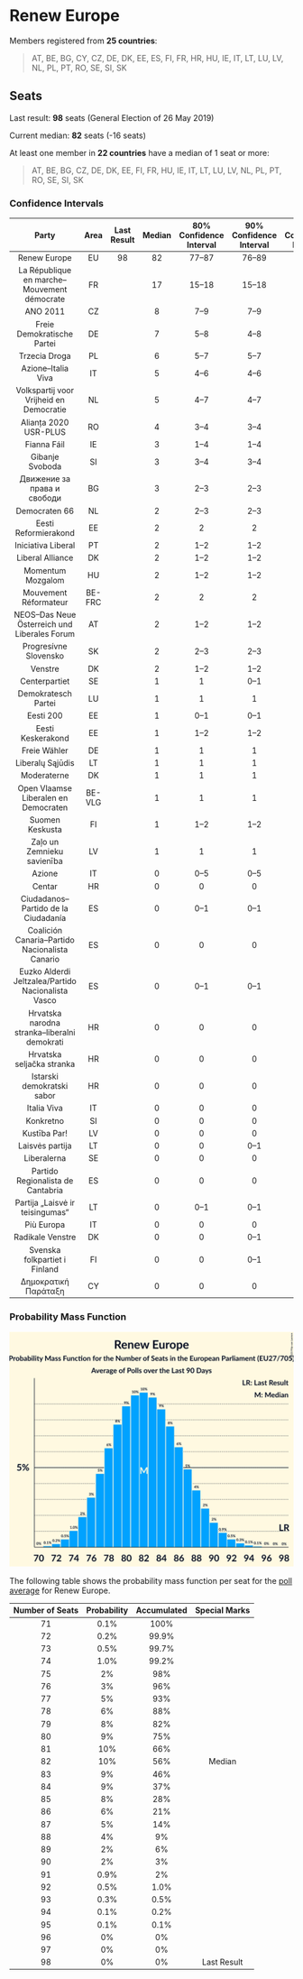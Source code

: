 # Renew Europe

Members registered from **25 countries**:

> AT, BE, BG, CY, CZ, DE, DK, EE, ES, FI, FR, HR, HU, IE, IT, LT, LU, LV, NL, PL, PT, RO, SE, SI, SK

## Seats

Last result: **98** seats (General Election of 26 May 2019)

Current median: **82** seats (-16 seats)

At least one member in **22 countries** have a median of 1 seat or more:

> AT, BE, BG, CZ, DE, DK, EE, FI, FR, HU, IE, IT, LT, LU, LV, NL, PL, PT, RO, SE, SI, SK

### Confidence Intervals

| Party | Area | Last Result | Median | 80% Confidence Interval | 90% Confidence Interval | 95% Confidence Interval | 99% Confidence Interval |
|:-----:|:----:|:-----------:|:------:|:-----------------------:|:-----------------------:|:-----------------------:|:-----------------------:|
| Renew Europe | EU | 98 | 82 | 77–87 | 76–89 | 75–90 | 73–92 |
| La République en marche–Mouvement démocrate | FR | | 17 | 15–18 | 15–18 | 15–19 | 14–19 |
| ANO 2011 | CZ | | 8 | 7–9 | 7–9 | 7–9 | 6–10 |
| Freie Demokratische Partei | DE | | 7 | 5–8 | 4–8 | 4–9 | 4–10 |
| Trzecia Droga | PL | | 6 | 5–7 | 5–7 | 4–7 | 4–8 |
| Azione–Italia Viva | IT | | 5 | 4–6 | 4–6 | 4–7 | 4–7 |
| Volkspartij voor Vrijheid en Democratie | NL | | 5 | 4–7 | 4–7 | 4–8 | 4–8 |
| Alianța 2020 USR-PLUS | RO | | 4 | 3–4 | 3–4 | 2–4 | 2–5 |
| Fianna Fáil | IE | | 3 | 1–4 | 1–4 | 1–4 | 1–4 |
| Gibanje Svoboda | SI | | 3 | 3–4 | 3–4 | 3–4 | 3–4 |
| Движение за права и свободи | BG | | 3 | 2–3 | 2–3 | 2–3 | 2–3 |
| Democraten 66 | NL | | 2 | 2–3 | 2–3 | 2–3 | 1–3 |
| Eesti Reformierakond | EE | | 2 | 2 | 2 | 2 | 2–3 |
| Iniciativa Liberal | PT | | 2 | 1–2 | 1–2 | 1–2 | 1–3 |
| Liberal Alliance | DK | | 2 | 1–2 | 1–2 | 1–2 | 1–2 |
| Momentum Mozgalom | HU | | 2 | 1–2 | 1–2 | 1–2 | 1–2 |
| Mouvement Réformateur | BE-FRC | | 2 | 2 | 2 | 1–2 | 1–2 |
| NEOS–Das Neue Österreich und Liberales Forum | AT | | 2 | 1–2 | 1–2 | 1–2 | 1–2 |
| Progresívne Slovensko | SK | | 2 | 2–3 | 2–3 | 1–3 | 1–3 |
| Venstre | DK | | 2 | 1–2 | 1–2 | 1–2 | 1–2 |
| Centerpartiet | SE | | 1 | 1 | 0–1 | 0–1 | 0–1 |
| Demokratesch Partei | LU | | 1 | 1 | 1 | 1 | 1–2 |
| Eesti 200 | EE | | 1 | 0–1 | 0–1 | 0–1 | 0–1 |
| Eesti Keskerakond | EE | | 1 | 1–2 | 1–2 | 1–2 | 1–2 |
| Freie Wähler | DE | | 1 | 1 | 1 | 1–2 | 0–2 |
| Liberalų Sąjūdis | LT | | 1 | 1 | 1 | 1 | 1–2 |
| Moderaterne | DK | | 1 | 1 | 1 | 1 | 0–1 |
| Open Vlaamse Liberalen en Democraten | BE-VLG | | 1 | 1 | 1 | 1 | 1 |
| Suomen Keskusta | FI | | 1 | 1–2 | 1–2 | 1–2 | 1–2 |
| Zaļo un Zemnieku savienība | LV | | 1 | 1 | 1 | 1 | 1 |
| Azione | IT | | 0 | 0–5 | 0–5 | 0–5 | 0–6 |
| Centar | HR | | 0 | 0 | 0 | 0 | 0–1 |
| Ciudadanos–Partido de la Ciudadanía | ES | | 0 | 0–1 | 0–1 | 0–1 | 0–1 |
| Coalición Canaria–Partido Nacionalista Canario | ES | | 0 | 0 | 0 | 0 | 0 |
| Euzko Alderdi Jeltzalea/Partido Nacionalista Vasco | ES | | 0 | 0–1 | 0–1 | 0–1 | 0–1 |
| Hrvatska narodna stranka–liberalni demokrati | HR | | 0 | 0 | 0 | 0 | 0 |
| Hrvatska seljačka stranka | HR | | 0 | 0 | 0 | 0 | 0 |
| Istarski demokratski sabor | HR | | 0 | 0 | 0 | 0 | 0 |
| Italia Viva | IT | | 0 | 0 | 0 | 0–4 | 0–5 |
| Konkretno | SI | | 0 | 0 | 0 | 0 | 0 |
| Kustība Par! | LV | | 0 | 0 | 0 | 0 | 0 |
| Laisvės partija | LT | | 0 | 0 | 0–1 | 0–1 | 0–1 |
| Liberalerna | SE | | 0 | 0 | 0 | 0 | 0 |
| Partido Regionalista de Cantabria | ES | | 0 | 0 | 0 | 0 | 0 |
| Partija „Laisvė ir teisingumas“ | LT | | 0 | 0–1 | 0–1 | 0–1 | 0–1 |
| Più Europa | IT | | 0 | 0 | 0 | 0 | 0–3 |
| Radikale Venstre | DK | | 0 | 0 | 0–1 | 0–1 | 0–1 |
| Svenska folkpartiet i Finland | FI | | 0 | 0 | 0–1 | 0–1 | 0–1 |
| Δημοκρατική Παράταξη | CY | | 0 | 0 | 0 | 0 | 0 |

### Probability Mass Function

![Graph with seats probability mass function not yet produced](average-2023-06-30-seats-pmf-reneweurope.png "Seats Probability Mass Function")

The following table shows the probability mass function per seat for the [poll average](average-2023-06-30.html) for Renew Europe.

| Number of Seats | Probability | Accumulated | Special Marks |
|:---------------:|:-----------:|:-----------:|:-------------:|
| 71 | 0.1% | 100% |  |
| 72 | 0.2% | 99.9% |  |
| 73 | 0.5% | 99.7% |  |
| 74 | 1.0% | 99.2% |  |
| 75 | 2% | 98% |  |
| 76 | 3% | 96% |  |
| 77 | 5% | 93% |  |
| 78 | 6% | 88% |  |
| 79 | 8% | 82% |  |
| 80 | 9% | 75% |  |
| 81 | 10% | 66% |  |
| 82 | 10% | 56% | Median |
| 83 | 9% | 46% |  |
| 84 | 9% | 37% |  |
| 85 | 8% | 28% |  |
| 86 | 6% | 21% |  |
| 87 | 5% | 14% |  |
| 88 | 4% | 9% |  |
| 89 | 2% | 6% |  |
| 90 | 2% | 3% |  |
| 91 | 0.9% | 2% |  |
| 92 | 0.5% | 1.0% |  |
| 93 | 0.3% | 0.5% |  |
| 94 | 0.1% | 0.2% |  |
| 95 | 0.1% | 0.1% |  |
| 96 | 0% | 0% |  |
| 97 | 0% | 0% |  |
| 98 | 0% | 0% | Last Result |


